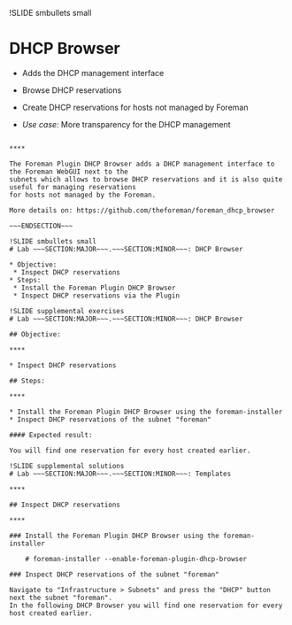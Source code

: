 !SLIDE smbullets small
# DHCP Browser

* Adds the DHCP management interface
 * Browse DHCP reservations
 * Create DHCP reservations for hosts not managed by Foreman

* _Use case:_ More transparency for the DHCP management

~~~SECTION:handouts~~~

****

The Foreman Plugin DHCP Browser adds a DHCP management interface to the Foreman WebGUI next to the
subnets which allows to browse DHCP reservations and it is also quite useful for managing reservations
for hosts not managed by the Foreman.

More details on: https://github.com/theforeman/foreman_dhcp_browser

~~~ENDSECTION~~~

!SLIDE smbullets small
# Lab ~~~SECTION:MAJOR~~~.~~~SECTION:MINOR~~~: DHCP Browser

* Objective:
 * Inspect DHCP reservations
* Steps:
 * Install the Foreman Plugin DHCP Browser
 * Inspect DHCP reservations via the Plugin

!SLIDE supplemental exercises
# Lab ~~~SECTION:MAJOR~~~.~~~SECTION:MINOR~~~: DHCP Browser

## Objective:

****

* Inspect DHCP reservations

## Steps:

****

* Install the Foreman Plugin DHCP Browser using the foreman-installer
* Inspect DHCP reservations of the subnet "foreman"

#### Expected result:

You will find one reservation for every host created earlier.

!SLIDE supplemental solutions
# Lab ~~~SECTION:MAJOR~~~.~~~SECTION:MINOR~~~: Templates

****

## Inspect DHCP reservations

****

### Install the Foreman Plugin DHCP Browser using the foreman-installer

    # foreman-installer --enable-foreman-plugin-dhcp-browser

### Inspect DHCP reservations of the subnet "foreman"

Navigate to "Infrastructure > Subnets" and press the "DHCP" button next the subnet "foreman".
In the following DHCP Browser you will find one reservation for every host created earlier.
